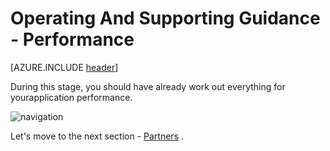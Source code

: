 <properties
	pageTitle="Global Customer Playbook operating-supporting-guidance-performance "
	description="Global Customer Playbook operating-supporting-guidance-performance"
	services="global-customer-playbook"
	documentationCenter=""
	authors="jtong"
	manager="edwinc"
	editor=""
	tags="global-customer-playbook"/>

<tags
	ms.service="migration-lifecycle-operating-supporting"
	ms.workload=""
	ms.tgt_pltfrm=""
	ms.devlang="na"
	ms.topic="article"
	ms.date="11/21/2016"
	wacn.date="11/21/2016"
	wacn.lang="en"
	ms.author="jtong"/>


# Operating And Supporting Guidance - Performance

[AZURE.INCLUDE [header](../operating-supporting-guidance.md)]

During this stage, you should have already work out everything for yourapplication performance.

![navigation](/solutions/global-customer/media/navigation.png)

Let's move to the next section - [Partners](/solutions/global-customer/operating-supporting/guidance/partners/) .
